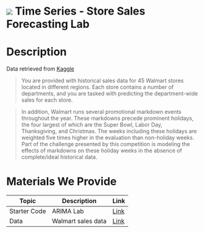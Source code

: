 # ![](https://ga-dash.s3.amazonaws.com/production/assets/logo-9f88ae6c9c3871690e33280fcf557f33.png) Time Series - Store Sales Forecasting Lab

# Description
Data retrieved from [Kaggle](https://www.kaggle.com/c/walmart-recruiting-store-sales-forecasting/data)

> You are provided with historical sales data for 45 Walmart stores located in different regions. Each store contains a number of departments, and you are tasked with predicting the department-wide sales for each store.

> In addition, Walmart runs several promotional markdown events throughout the year. These markdowns precede prominent holidays, the four largest of which are the Super Bowl, Labor Day, Thanksgiving, and Christmas. The weeks including these holidays are weighted five times higher in the evaluation than non-holiday weeks. Part of the challenge presented by this competition is modeling the effects of markdowns on these holiday weeks in the absence of complete/ideal historical data.

# Materials We Provide

| Topic | Description | Link |
| --- | --- | --- |
| Starter Code | ARIMA Lab | [Link](./time_series_modeling/ARIMA%20Lab%20-%20Walmart%20sales.ipynb)
| Data | Walmart sales data | [Link](./datasets/train.csv)
